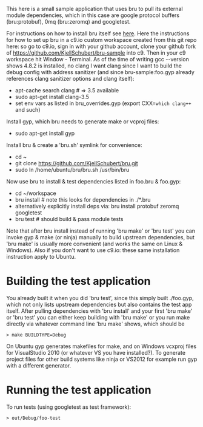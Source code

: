 This here is a small sample application that uses bru to pull its external
module dependencies, which in this case are google protocol buffers 
(bru:protobuf), 0mq (bru:zeromq) and googletest.

For instructions on how to install bru itself see 
[here](https://github.com/KjellSchubert/bru). Here the instructions for how
to set up bru in a c9.io custom workspace created from this git repo here: so
go to c9.io, sign in with your github account, clone your github fork of
https://github.com/KjellSchubert/bru-sample into c9. Then in your c9 
workspace hit Window - Terminal. As of the time of writing gcc --version shows 
4.8.2 is installed, no clang I want clang since I want to build the debug 
config with address sanitizer (and since bru-sample:foo.gyp already references
clang sanitizer options and clang itself):

* apt-cache search clang # => 3.5 available
* sudo apt-get install clang-3.5 
* set env vars as listed in bru_overrides.gyp (export CXX=`which clang++` and such)

Install gyp, which bru needs to generate make or vcproj files:
* sudo apt-get install gyp

Install bru & create a 'bru.sh' symlink for convenience:

* cd ~
* git clone https://github.com/KjellSchubert/bru.git
* sudo ln /home/ubuntu/bru/bru.sh /usr/bin/bru

Now use bru to install & test dependencies listed in foo.bru & foo.gyp:

* cd ~/workspace
* bru install  # note this looks for dependencies in ./*.bru
* alternatively explicitly install deps via: bru install protobuf zeromq googletest
* bru test # should build & pass module tests

Note that after bru install instead of running 'bru make' or 'bru test' you
can invoke gyp & make (or ninja) manually to build upstream dependencies, but
'bru make' is usually more convenient (and works the same on Linux & Windows).
Also if you don't want to use c9.io: these same installation instruction apply
to Ubuntu.

Building the test application
===

You already built it when you did 'bru test', since this simply built ./foo.gyp,
which not only lists upstream dependencies but also contains the test app itself.
After pulling dependencies with 'bru install' and your first 'bru make' or
'bru test' you can either keep building with 'bru make' or you run make directly
via whatever command line 'bru make' shows, which should be

    > make BUILDTYPE=Debug

On Ubuntu gyp generates makefiles for make, and on Windows vcxproj files for 
VisualStudio 2010 (or whatever VS you have installed?). To generate project files 
for other build systems like ninja or VS2012 for example run gyp with a different 
generator.

Running the test application
===

To run tests (using googletest as test framework):

    > out/Debug/foo-test

